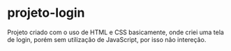 # projeto-login
 Projeto criado com o uso de HTML e CSS basicamente, onde criei uma tela de login, porém sem utilização de JavaScript, por isso não intereção.
